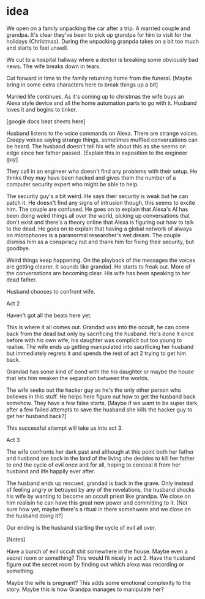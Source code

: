 # idea

We open on a family unpacking the car after a trip. A married couple and grandpa. It's clear they've been to pick up grandpa for him to visit for the holidays (Christmas). During the unpacking granpda takes on a bit too much and starts to feel unwell.

We cut to a hospital hallway where a doctor is breaking some obviously bad news. The wife breaks down in tears.

Cut forward in time to the family returning home from the funeral. [Maybe bring in some extra characters here to break things up a bit]

Married life continues. As it's coming up to christmas the wife buys an Alexa style device and all the home automation parts to go with it. Husband loves it and begins to tinker.

[google docs beat sheets here]

Husband listens to the voice commands on Alexa. There are strange voices. Creepy voices saying strange things, sometimes muffled conversations can be heard. The husband doesn't tell his wife about this as she seems on edge since her father passed. [Explain this in exposition to the engineer guy]

They call in an engineer who doesn't find any problems with their setup. He thinks they may have been hacked and gives them the number of a computer security expert who might be able to help.

The security guy's a bit weird. He says their security is weak but he can patch it. He doesn't find any signs of intrusion though, this seems to excite him. The couple are confused. He goes on to explain that Alexa's AI has been doing weird things all over the world, picking up conversations that don't exist and there's a theory online that Alexa is figuring out how to talk to the dead. He goes on to explain that having a global network of always on microphones is a paranormal researcher's wet dream. The couple dismiss him as a conspiracy nut and thank him for fixing their security, but goodbye.

Weird things keep happening. On the playback of the messages the voices are getting clearer. It sounds like grandad. He starts to freak out. More of the conversations are becoming clear. His wife has been speaking to her dead father.

Husband chooses to confront wife.

Act 2

Haven't got all the beats here yet.

This is where it all comes out. Grandad was into the occult, he can come back from the dead but only by sacrificing the husband. He's done it once before with his own wife, his daughter was complicit but too young to realise. The wife ends up getting manipulated into sacrificing her husband but immediately regrets it and spends the rest of act 2 trying to get him back.

Grandad has some kind of bond with the his daughter or maybe the house that lets him weaken the separation between the worlds.

The wife seeks out the hacker guy as he's the only other person who believes in this stuff. He helps here figure out how to get the husband back somehow. They have a few false starts. [Maybe if we want to be super dark, after a few failed attempts to save the husband she kills the hacker guy to get her husband back?]

This successful attempt will take us into act 3.

Act 3

The wife confronts her dark past and although at this point both her father and husband are back in the land of the living she decides to kill her father to end the cycle of evil once and for all, hoping to conceal it from her husband and life happily ever after.

The husband ends up rescued, grandad is back in the grave. Only instead of feeling angry or betrayed by any of the revelations, the husband shocks his wife by wanting to become an occult priest like grandpa. We close on him realisin he can have this great new power and committing to it. [Not sure how yet, maybe there's a ritual in there somehwere and we close on the husband doing it?]

Our ending is the husband starting the cycle of evil all over.


[Notes]

Have a bunch of evil occult shit somewhere in the house. Maybe even a secret room or something? This would fit nicely in act 2. Have the husband figure out the secret room by finding out which alexa was recording or something.

Maybe the wife is pregnant? This adds some emotional complexity to the story. Maybe this is how Grandpa manages to manipulate her?


